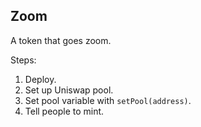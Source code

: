 ## Zoom

A token that goes zoom.

Steps:
1. Deploy.
2. Set up Uniswap pool.
3. Set pool variable with `setPool(address)`.
4. Tell people to mint.